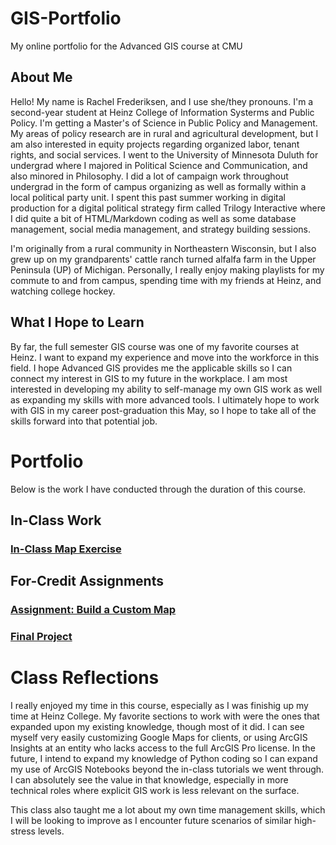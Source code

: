# GIS-Portfolio
My online portfolio for the Advanced GIS course at CMU

## About Me
Hello! My name is Rachel Frederiksen, and I use she/they pronouns. I'm a second-year student at Heinz College of Information Systerms and Public Policy. I'm getting a Master's of Science in Public Policy and Management. My areas of policy research are in rural and agricultural development, but I am also interested in equity projects regarding organized labor, tenant rights, and social services. I went to the University of Minnesota Duluth for undergrad where I majored in Political Science and Communication, and also minored in Philosophy. I did a lot of campaign work throughout undergrad in the form of campus organizing as well as formally within a local political party unit. I spent this past summer working in digital production for a digital political strategy firm called Trilogy Interactive where I did quite a bit of HTML/Markdown coding as well as some database management, social media management, and strategy building sessions.

I'm originally from a rural community in Northeastern Wisconsin, but I also grew up on my grandparents' cattle ranch turned alfalfa farm in the Upper Peninsula (UP) of Michigan. Personally, I really enjoy making playlists for my commute to and from campus, spending time with my friends at Heinz, and watching college hockey.

## What I Hope to Learn
By far, the full semester GIS course was one of my favorite courses at Heinz. I want to expand my experience and move into the workforce in this field. I hope Advanced GIS provides me the applicable skills so I can connect my interest in GIS to my future in the workplace. I am most interested in developing my ability to self-manage my own GIS work as well as expanding my skills with more advanced tools. I ultimately hope to work with GIS in my career post-graduation this May, so I hope to take all of the skills forward into that potential job. 

# Portfolio

Below is the work I have conducted through the duration of this course.

## In-Class Work

### [In-Class Map Exercise](/GIS-Portfolio/SummerFestDemo.html)

## For-Credit Assignments

### [Assignment: Build a Custom Map](/GIS-Portfolio/FrogtownFarmMap.html)

### [Final Project](/GIS-Portfolio/FinalProject.html)

# Class Reflections
I really enjoyed my time in this course, especially as I was finishig up my time at Heinz College. My favorite sections to work with were the ones that expanded upon my existing knowledge, though most of it did. I can see myself very easily customizing Google Maps for clients, or using ArcGIS Insights at an entity who lacks access to the full ArcGIS Pro license. In the future, I intend to expand my knowledge of Python coding so I can expand my use of ArcGIS Notebooks beyond the in-class tutorials we went through. I can absolutely see the value in that knowledge, especially in more technical roles where explicit GIS work is less relevant on the surface.

This class also taught me a lot about my own time management skills, which I will be looking to improve as I encounter future scenarios of similar high-stress levels. 
